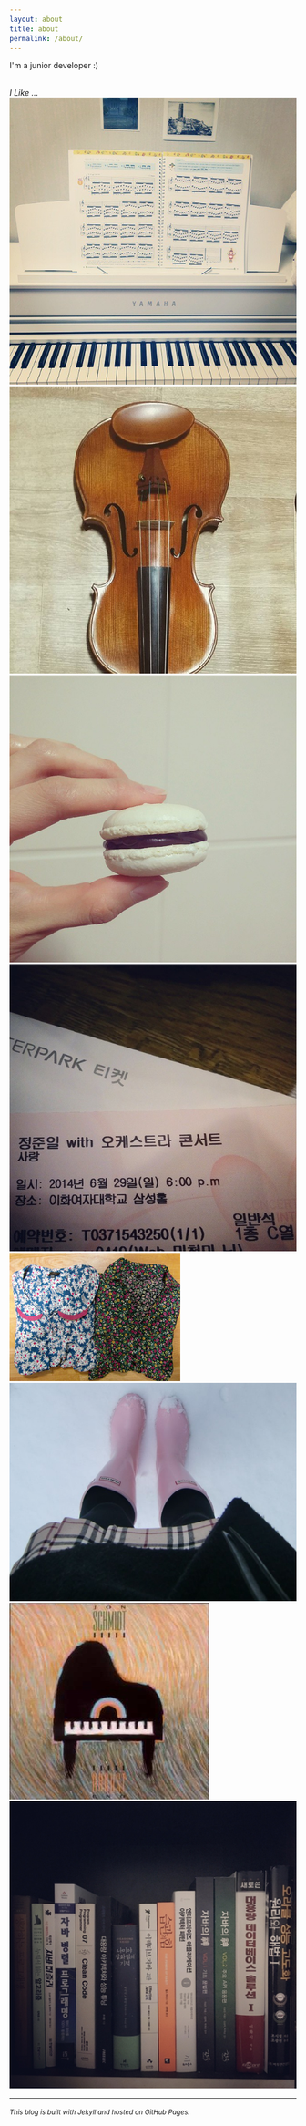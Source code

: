 ```yaml
---
layout: about
title: about
permalink: /about/
---
```


I'm a junior developer :)<br><br>

<i>I Like ...<i><br>
<img src="/img/about/piano.jpg" class="about-img" title="피아노 덕후">
<img src="/img/about/violin.jpg" class="about-img" title="바이올린 왕초보">
<img src="/img/about/macaron.jpg" class="about-img" title="처음 성공한 마카롱">
<img src="/img/about/junil.jpg" class="about-img" title="준일오빠">
<br>
<img src="/img/about/dress.jpg" class="about-img" title="원피스 덕후">
<img src="/img/about/hunter.jpg" class="about-img" title="장화 덕후">
<img src="/img/about/jon.jpg" class="about-img" title="존 슈미트">
<img src="/img/about/book.jpg" class="about-img" title="기술서적 사모으기">

---

<small>This blog is built with Jekyll and hosted on GitHub Pages.</small>
